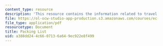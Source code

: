 ```yaml
---
content_type: resource
description: 'This resource contains the information related to travel packing. '
file: https://ol-ocw-studio-app-production.s3.amazonaws.com/courses/ec-711-d-lab-energy-spring-2011/a388dd244c6607136a649ec922e8f499_MITEC_711S11_trip_pack.pdf
file_type: application/pdf
resourcetype: Document
title: Packing List
uid: a388dd24-4c66-0713-6a64-9ec922e8f499
---
```


